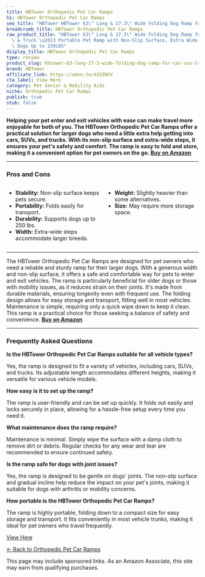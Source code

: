 ```yaml
---
title: HBTower Orthopedic Pet Car Ramps
h1: HBTower Orthopedic Pet Car Ramps
seo_title: "HBTower HBTower 63\" Long & 17.3\" Wide Folding Dog Ramp for\u2026"
breadcrumb_title: HBTower Orthopedic Pet Car Ramps
raw_product_title: "HBTower 63\" Long & 17.3\" Wide Folding Dog Ramp for Car, SUV\
  \ & Truck \u2013 Portable Pet Ramp with Non-Slip Surface, Extra Wide Steps for Large\
  \ Dogs Up to 250LBS"
display_title: HBTower Orthopedic Pet Car Ramps
type: review
product_slug: hbtower-63-long-17-3-wide-folding-dog-ramp-for-car-suv-truck-portable-p-74b398ea
brand: HBTower
affiliate_link: https://amzn.to/42GZNYV
cta_label: View Here
category: Pet Senior & Mobility Aids
niche: Orthopedic Pet Car Ramps
publish: true
stub: false
---
```


<div id="intro" class="full-width">
  <p><strong>Helping your pet enter and exit vehicles with ease can make travel more enjoyable for both of you. The HBTower Orthopedic Pet Car Ramps offer a practical solution for larger dogs who need a little extra help getting into cars, SUVs, and trucks. With its non-slip surface and extra-wide steps, it ensures your pet's safety and comfort. The ramp is easy to fold and store, making it a convenient option for pet owners on the go. <a href="https://amzn.to/42GZNYV" rel="nofollow sponsored noopener" target="_blank"><strong>Buy on Amazon</strong></a></strong></p>
</div>

<hr />
<h3 id="pros-cons">Pros and Cons</h3>
<div class="pc-grid" style="display:grid;grid-template-columns:1fr 1fr;gap:16px;">
  <ul>
    <li><strong>Stability:</strong> Non-slip surface keeps pets secure.</li>
    <li><strong>Portability:</strong> Folds easily for transport.</li>
    <li><strong>Durability:</strong> Supports dogs up to 250 lbs.</li>
    <li><strong>Width:</strong> Extra-wide steps accommodate larger breeds.</li>
  </ul>
  <ul>
    <li><strong>Weight:</strong> Slightly heavier than some alternatives.</li>
    <li><strong>Size:</strong> May require more storage space.</li>
  </ul>
</div>
<hr />

<div class="full-width">
  <p>The HBTower Orthopedic Pet Car Ramps are designed for pet owners who need a reliable and sturdy ramp for their larger dogs. With a generous width and non-slip surface, it offers a safe and comfortable way for pets to enter and exit vehicles. The ramp is particularly beneficial for older dogs or those with mobility issues, as it reduces strain on their joints. It's made from durable materials, ensuring longevity even with frequent use. The folding design allows for easy storage and transport, fitting well in most vehicles. Maintenance is simple, requiring only a quick wipe down to keep it clean. This ramp is a practical choice for those seeking a balance of safety and convenience. <a href="https://amzn.to/42GZNYV" rel="nofollow sponsored noopener" target="_blank"><strong>Buy on Amazon</strong></a></p>
</div>

<hr />
<h3 id="faqs">Frequently Asked Questions</h3>

<p><strong>Is the HBTower Orthopedic Pet Car Ramps suitable for all vehicle types?</strong></p>
<p>Yes, the ramp is designed to fit a variety of vehicles, including cars, SUVs, and trucks. Its adjustable length accommodates different heights, making it versatile for various vehicle models.</p>

<p><strong>How easy is it to set up the ramp?</strong></p>
<p>The ramp is user-friendly and can be set up quickly. It folds out easily and locks securely in place, allowing for a hassle-free setup every time you need it.</p>

<p><strong>What maintenance does the ramp require?</strong></p>
<p>Maintenance is minimal. Simply wipe the surface with a damp cloth to remove dirt or debris. Regular checks for any wear and tear are recommended to ensure continued safety.</p>

<p><strong>Is the ramp safe for dogs with joint issues?</strong></p>
<p>Yes, the ramp is designed to be gentle on dogs' joints. The non-slip surface and gradual incline help reduce the impact on your pet's joints, making it suitable for dogs with arthritis or mobility concerns.</p>

<p><strong>How portable is the HBTower Orthopedic Pet Car Ramps?</strong></p>
<p>The ramp is highly portable, folding down to a compact size for easy storage and transport. It fits conveniently in most vehicle trunks, making it ideal for pet owners who travel frequently.</p>
<p><a class="btn" href="https://amzn.to/42GZNYV" target="_blank" rel="nofollow sponsored noopener">View Here</a></p>
<p><a href="/roundups/pet-senior-mobility-aids/orthopedic-pet-car-ramps/">← Back to Orthopedic Pet Car Ramps</a></p>
<aside class="disclosure">This page may include sponsored links. As an Amazon Associate, this site may earn from qualifying purchases.</aside>
